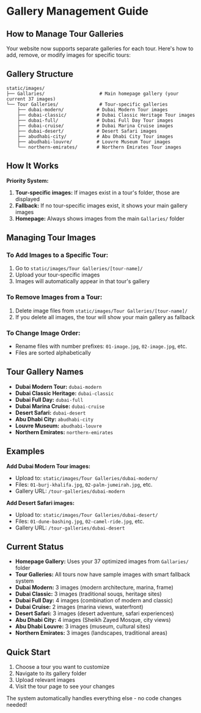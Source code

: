 # Gallery Management Guide

## How to Manage Tour Galleries

Your website now supports separate galleries for each tour. Here's how to add, remove, or modify images for specific tours:

## Gallery Structure

```
static/images/
├── Gallaries/                    # Main homepage gallery (your current 37 images)
└── Tour Galleries/               # Tour-specific galleries
    ├── dubai-modern/            # Dubai Modern Tour images
    ├── dubai-classic/           # Dubai Classic Heritage Tour images  
    ├── dubai-full/              # Dubai Full Day Tour images
    ├── dubai-cruise/            # Dubai Marina Cruise images
    ├── dubai-desert/            # Desert Safari images
    ├── abudhabi-city/           # Abu Dhabi City Tour images
    ├── abudhabi-louvre/         # Louvre Museum Tour images
    └── northern-emirates/       # Northern Emirates Tour images
```

## How It Works

**Priority System:**
1. **Tour-specific images:** If images exist in a tour's folder, those are displayed
2. **Fallback:** If no tour-specific images exist, it shows your main gallery images
3. **Homepage:** Always shows images from the main `Gallaries/` folder

## Managing Tour Images

### To Add Images to a Specific Tour:
1. Go to `static/images/Tour Galleries/[tour-name]/`
2. Upload your tour-specific images
3. Images will automatically appear in that tour's gallery

### To Remove Images from a Tour:
1. Delete image files from `static/images/Tour Galleries/[tour-name]/`
2. If you delete all images, the tour will show your main gallery as fallback

### To Change Image Order:
- Rename files with number prefixes: `01-image.jpg`, `02-image.jpg`, etc.
- Files are sorted alphabetically

## Tour Gallery Names

- **Dubai Modern Tour:** `dubai-modern`
- **Dubai Classic Heritage:** `dubai-classic`  
- **Dubai Full Day:** `dubai-full`
- **Dubai Marina Cruise:** `dubai-cruise`
- **Desert Safari:** `dubai-desert`
- **Abu Dhabi City:** `abudhabi-city`
- **Louvre Museum:** `abudhabi-louvre`
- **Northern Emirates:** `northern-emirates`

## Examples

**Add Dubai Modern Tour images:**
- Upload to: `static/images/Tour Galleries/dubai-modern/`
- Files: `01-burj-khalifa.jpg`, `02-palm-jumeirah.jpg`, etc.
- Gallery URL: `/tour-galleries/dubai-modern`

**Add Desert Safari images:**
- Upload to: `static/images/Tour Galleries/dubai-desert/`
- Files: `01-dune-bashing.jpg`, `02-camel-ride.jpg`, etc.
- Gallery URL: `/tour-galleries/dubai-desert`

## Current Status

- **Homepage Gallery:** Uses your 37 optimized images from `Gallaries/` folder
- **Tour Galleries:** All tours now have sample images with smart fallback system
- **Dubai Modern:** 3 images (modern architecture, marina, frame)
- **Dubai Classic:** 3 images (traditional souqs, heritage sites)
- **Dubai Full Day:** 4 images (combination of modern and classic)
- **Dubai Cruise:** 2 images (marina views, waterfront)
- **Desert Safari:** 3 images (desert adventure, safari experiences)
- **Abu Dhabi City:** 4 images (Sheikh Zayed Mosque, city views)
- **Abu Dhabi Louvre:** 3 images (museum, cultural sites)
- **Northern Emirates:** 3 images (landscapes, traditional areas)

## Quick Start

1. Choose a tour you want to customize
2. Navigate to its gallery folder
3. Upload relevant images
4. Visit the tour page to see your changes

The system automatically handles everything else - no code changes needed!